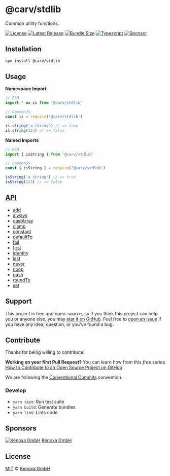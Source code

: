 # @carv/stdlib

Common utility functions.

[![License](https://flat.badgen.net/github/license/carvjs/stdlib)](https://github.com/carvjs/stdlib/blob/main/LICENSE)
[![Latest Release](https://flat.badgen.net/npm/v/@carv/stdlib?label=release)](https://www.npmjs.com/package/@carv/stdlib)
[![Bundle Size](https://flat.badgen.net/bundlephobia/minzip/@carv/stdlib?icon=packagephobia&label&color=blue)](https://bundlephobia.com/result?p=@carv/stdlib)
[![Typescript](https://flat.badgen.net/badge/icon/included?icon=typescript&label)](https://unpkg.com/browse/@carv/stdlib/dist/index.d.ts)
[![Sponsor](https://flat.badgen.net/badge/sponsored%20by/Kenoxa/2980b9)](https://www.kenoxa.com)

## Installation

```sh
npm install @carv/stdlib
```

## Usage

**Namespace Import**

```js
// ESM
import * as is from '@carv/stdlib'

// CommonJS
const is = require('@carv/stdlib')

is.string('a string') // => true
is.string(123) // => false
```

**Named Imports**

```js
// ESM
import { isString } from '@carv/stdlib'

// CommonJS
const { isString } = require('@carv/stdlib')

isString('a string') // => true
isString(123) // => false
```

## [API](https://github.com/carvjs/stdlib/blob/main/docs/README.md)

* [add](https://github.com/carvjs/stdlib/blob/main/docs/README.md#add)
* [always](https://github.com/carvjs/stdlib/blob/main/docs/README.md#always)
* [castArray](https://github.com/carvjs/stdlib/blob/main/docs/README.md#castarray)
* [clamp](https://github.com/carvjs/stdlib/blob/main/docs/README.md#clamp)
* [constant](https://github.com/carvjs/stdlib/blob/main/docs/README.md#constant)
* [defaultTo](https://github.com/carvjs/stdlib/blob/main/docs/README.md#defaultto)
* [fail](https://github.com/carvjs/stdlib/blob/main/docs/README.md#fail)
* [first](https://github.com/carvjs/stdlib/blob/main/docs/README.md#first)
* [identity](https://github.com/carvjs/stdlib/blob/main/docs/README.md#identity)
* [last](https://github.com/carvjs/stdlib/blob/main/docs/README.md#last)
* [never](https://github.com/carvjs/stdlib/blob/main/docs/README.md#never)
* [noop](https://github.com/carvjs/stdlib/blob/main/docs/README.md#noop)
* [push](https://github.com/carvjs/stdlib/blob/main/docs/README.md#push)
* [roundTo](https://github.com/carvjs/stdlib/blob/main/docs/README.md#roundto)
* [set](https://github.com/carvjs/stdlib/blob/main/docs/README.md#set)

## Support

This project is free and open-source, so if you think this project can help you or anyone else, you may [star it on GitHub](https://github.com/carvjs/stdlib). Feel free to [open an issue](https://github.com/carvjs/stdlib/issues) if you have any idea, question, or you've found a bug.

## Contribute

Thanks for being willing to contribute!

**Working on your first Pull Request?** You can learn how from this _free_ series [How to Contribute to an Open Source Project on GitHub](https://egghead.io/series/how-to-contribute-to-an-open-source-project-on-github)

We are following the [Conventional Commits](https://www.conventionalcommits.org) convention.

### Develop

- `yarn test`: Run test suite
- `yarn build`: Generate bundles
- `yarn lint`: Lints code

## Sponsors

[![Kenoxa GmbH](https://images.opencollective.com/kenoxa/9c25796/logo/68.png)](https://www.kenoxa.com) [Kenoxa GmbH](https://www.kenoxa.com)

## License

[MIT](https://github.com/carvjs/stdlib/blob/main/LICENSE) © [Kenoxa GmbH](https://kenoxa.com)
